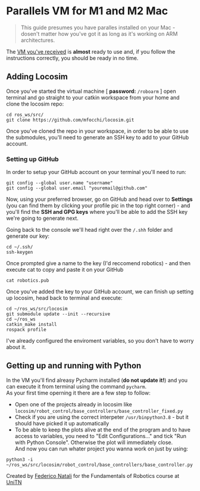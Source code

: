 # Parallels VM for M1 and M2 Mac
> This guide presumes you have paralles installed on your Mac - dosen't matter how you've got it  as long as it's working on ARM architectures.

The [VM you've received](https://drive.google.com/drive/folders/1Q6OkYr6agKa93yyv6uFuvo9Ly5jnFkvd?usp=sharing) is **almost** ready to use and, if you follow the instructions correctly, you should be ready in no time.

## Adding Locosim

Once you've started the virtual machine [ **password:** `/roboarm` ] open terminal and go straight to your catkin workspace from your home and clone the locosim repo:   
```console
cd ros_ws/src/
git clone https://github.com/mfocchi/locosim.git
```
Once you've cloned the repo in your workspace, in order to be able to use the submodules, you'll need to generate an SSH key to add to your GitHub account.

### Setting up GitHub
In order to setup your GitHub account on your terminal you'll need to run:
```console
git config --global user.name "username"
git config --global user.email "youremail@github.com"
```
Now, using your preferred browser, go on GitHub and head over to **Settings** (you can find them by clicking your profile pic in the top right corner) - and you'll find the **SSH and GPG keys** where you'll be able to add the SSH key we're going to generate next.

Going back to the console we'll head right over the `/.shh` folder and generate our key:
```console
cd ~/.ssh/
ssh-keygen
```
Once prompted give a name to the key (I'd reccomend robotics) - and then execute cat to copy and paste it on your GitHub
```console
cat robotics.pub
```
Once you've added the key to your GitHub account, we can finish up setting up locosim, head back to terminal and execute:
```console
cd ~/ros_ws/src/locosim
git submodule update --init --recursive
cd ~/ros_ws
catkin_make install
rospack profile
```
I've already configured the enviroment variables, so you don't have to worry about it.

## Getting up and running with Python
In the VM you'll find alreasy Pycharm installed (**do not update it!**) and you can execute it from terminal using the command `pycharm`.  
As your first time operning it there are a few step to follow:
- Open one of the projects already in locosim like `locosim/robot_control/base_controllers/base_controller_fixed.py`  
- Check if you are using the correct interpeter `/usr/binpython3.8` - but it should have picked it up automatically
- To be able to keep the plots alive at the end of the program and to have access to variables, you need to "Edit Configurations..." and tick "Run with Python Console". Otherwise the plot will immediately close.  
And now you can run whater project you wanna work on just by using:
```console
python3 -i ~/ros_ws/src/locosim/robot_control/base_controllers/base_controller.py
```

Created by [Federico Natali](https://github.com/natfederico) for the Fundamentals of Robotics course at [UniTN](https://www.unitn.it)
